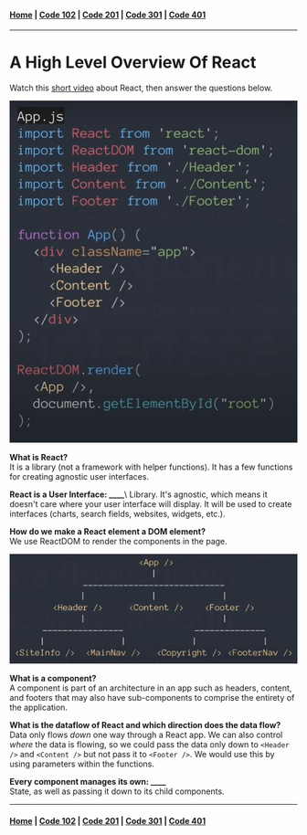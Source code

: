 #### [Home](../README.md) | [Code 102](../102main.md) | [Code 201](../201main.md) | [Code 301](../301main.md) | [Code 401](../401main.md)
***
# A High Level Overview Of React

Watch this [short video](https://www.youtube.com/watch?v=FRjlF74_EZk) about React, then answer the questions below.

![react](react.jpg)

**What is React?**\
It is a library (not a framework with helper functions). It has a few functions for creating agnostic user interfaces.

**React is a User Interface: ____**\ 
Library. It's agnostic, which means it doesn't care where your user interface will display. It will be used to create interfaces (charts, search fields, websites, widgets, etc.). 

**How do we make a React element a DOM element?**\
We use ReactDOM to render the components in the page.

![component tree](component-tree.JPG)

**What is a component?**\
A component is part of an architecture in an app such as headers, content, and footers that may also have sub-components to comprise the entirety of the application.

**What is the dataflow of React and which direction does the data flow?**\
Data only flows *down* one way through a React app. We can also control *where* the data is flowing, so we could pass the data only down to `<Header />` and `<Content />` but not pass it to `<Footer />`. We would use this by using parameters within the functions.

**Every component manages its own: ____**\
State, as well as passing it down to its child components.

***
#### [Home](../README.md) | [Code 102](../102main.md) | [Code 201](../201main.md) | [Code 301](../301main.md) | [Code 401](../401main.md)